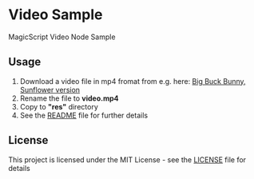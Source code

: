 # Video Sample

MagicScript Video Node Sample

## Usage

1. Download a video file in mp4 fromat from e.g. here: [Big Buck Bunny, Sunflower version](http://distribution.bbb3d.renderfarming.net/video/mp4/bbb_sunflower_1080p_30fps_normal.mp4)
2. Rename the file to **video.mp4**
3. Copy to **"res"** directory
4. See the [README](../README.md) file for further details

## License

This project is licensed under the MIT License - see the [LICENSE](../LICENSE) file for details
